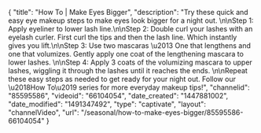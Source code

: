 {
    "title": "How To | Make Eyes Bigger",
    "description": "Try these quick and easy eye makeup steps to make eyes look bigger for a night out. \n\nStep 1: Apply eyeliner to lower lash line.\n\nStep 2: Double curl your lashes with an eyelash curler. First curl the tips and then the lash line. Which instantly gives you lift.\n\nStep 3: Use two mascaras \u2013 One that lengthens and one that volumizes. Gently apply one coat of the lengthening mascara to lower lashes. \n\nStep 4: Apply 3 coats of the volumizing mascara to upper lashes, wiggling it through the lashes until it reaches the ends. \n\nRepeat these easy steps as needed to get ready for your night out. Follow our \u2018How To\u2019 series for more everyday makeup tips!",
    "channelid": "85595586",
    "videoid": "66104054",
    "date_created": "1447881002",
    "date_modified": "1491347492",
    "type": "captivate",
    "layout": "channelVideo",
    "url": "\/seasonal\/how-to-make-eyes-bigger\/85595586-66104054"
}